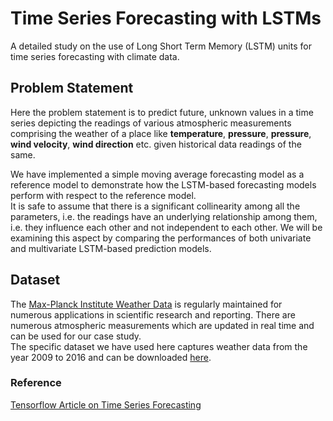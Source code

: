 # Time Series Forecasting with LSTMs
A detailed study on the use of Long Short Term Memory (LSTM) units for time series forecasting with climate data.

## Problem Statement

Here the problem statement is to predict future, unknown values in a time series depicting the readings of various atmospheric measurements comprising the weather of a place like **temperature**, **pressure**, **pressure**, **wind velocity**, **wind direction** etc. given historical data readings of the same. 

We have implemented a simple moving average forecasting model as a reference model to demonstrate how the LSTM-based forecasting models perform with respect to the reference model. </br>
It is safe to assume that there is a significant collinearity among all the parameters, i.e. the readings have an underlying relationship among them, i.e. they influence each other and not independent to each other. We will be examining this aspect by comparing the performances of both univariate and multivariate LSTM-based prediction models. 

## Dataset

The [Max-Planck Institute Weather Data](https://www.bgc-jena.mpg.de/wetter/) is regularly maintained for numerous applications in scientific research and reporting. There are numerous atmospheric measurements which are updated in real time and can be used for our case study. </br>
The specific dataset we have used here captures weather data from the year 2009 to 2016 and can be downloaded [here](https://storage.googleapis.com/tensorflow/tf-keras-datasets/jena_climate_2009_2016.csv.zip).

### Reference

[Tensorflow Article on Time Series Forecasting](https://www.tensorflow.org/tutorials/structured_data/time_series)
